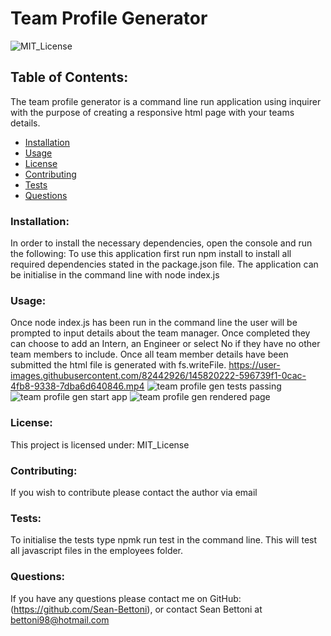 
  # Team Profile Generator

  ![MIT_License](https://img.shields.io/badge/MIT_License-License-purple)
  ## Table of Contents:
  The team profile generator is a command line run application using inquirer with the purpose of creating a responsive html page with your teams details.
  * [Installation](#install)
  * [Usage](#usage)
  * [License](#license)
  * [Contributing](#contribute)
  * [Tests](#tests)
  * [Questions](#questions)
  ### Installation:
  In order to install the necessary dependencies, open the console and run the following:
  To use this application first run npm install to install all required dependencies stated in the package.json file. 
  The application can be initialise in the command line with node index.js
  ### Usage:
  Once node index.js has been run in the command line the user will be prompted to input details about the team manager. Once completed they can choose to add an Intern, 
  an Engineer or select No if they have no other team members to include. Once all team member details have been submitted the html file is generated with fs.writeFile.
https://user-images.githubusercontent.com/82442926/145820222-596739f1-0cac-4fb8-9338-7dba6d640846.mp4
![team profile gen tests passing](https://user-images.githubusercontent.com/82442926/145820272-beaeb7f3-6caa-47d6-b839-0722f078b5fc.png)
![team profile gen start app](https://user-images.githubusercontent.com/82442926/145820280-861ecdb3-fd49-4fa5-b069-b294ae0c6017.png)
![team profile gen rendered page](https://user-images.githubusercontent.com/82442926/145820293-33890177-7b00-4942-a716-0999e8025754.png)
  ### License:
  This project is licensed under:
  MIT_License
  ### Contributing:
  If you wish to contribute please contact the author via email
  ### Tests:
  To initialise the tests type npmk run test in the command line. This will test all javascript files in the employees folder.
  ### Questions:
  If you have any questions please contact me on GitHub:
  (https://github.com/Sean-Bettoni), or contact Sean Bettoni at bettoni98@hotmail.com
  
